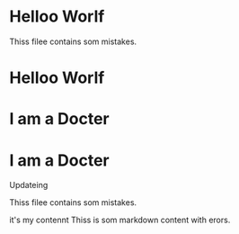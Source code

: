 # Helloo Worlf

Thiss filee contains som mistakes.

# Helloo Worlf
# I am a Docter
# I am a Docter

Updateing

Thiss filee contains som mistakes.

it's my contennt
Thiss is som markdown content with erors.
